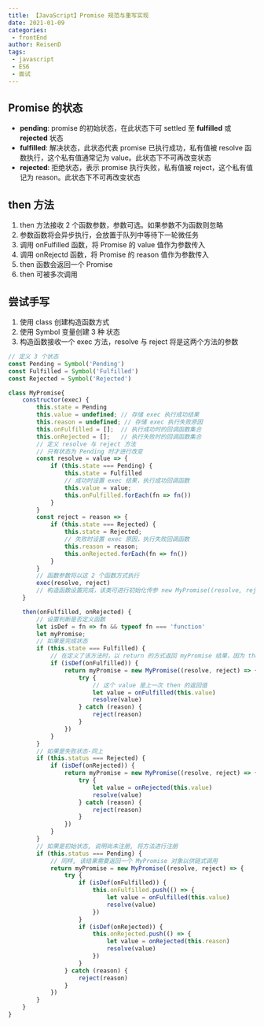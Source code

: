 ```yaml
---
title: 【JavaScript】Promise 规范与重写实现
date: 2021-01-09
categories:
 - frontEnd
author: ReisenD
tags:
 - javascript
 - ES6
 - 面试
---
```


## Promise 的状态
* **pending**: promise 的初始状态，在此状态下可 settled 至 **fulfilled** 或 **rejected** 状态
* **fulfilled**: 解决状态，此状态代表 promise 已执行成功，私有值被 resolve 函数执行，这个私有值通常记为 value。此状态下不可再改变状态
* **rejected**: 拒绝状态，表示 promise 执行失败，私有值被 reject，这个私有值记为 reason。此状态下不可再改变状态

## then 方法
1. then 方法接收 2 个函数参数，参数可选。如果参数不为函数则忽略  
2. 参数函数将会异步执行，会放置于队列中等待下一轮微任务  
3. 调用 onFulfilled 函数，将 Promise 的 value 值作为参数传入  
4. 调用 onRejectd 函数，将 Promise 的 reason 值作为参数传入  
5. then 函数会返回一个 Promise  
6. then 可被多次调用  

## 尝试手写
1. 使用 class 创建构造函数方式
2. 使用 Symbol 变量创建 3 种 状态
3. 构造函数接收一个 exec 方法，resolve 与 reject 将是这两个方法的参数
```js
// 定义 3 个状态
const Pending = Symbol('Pending')
const Fulfilled = Symbol('Fulfilled')
const Rejected = Symbol('Rejected')

class MyPromise{
    constructor(exec) {
        this.state = Pending
        this.value = undefined; // 存储 exec 执行成功结果
        this.reason = undefined; // 存储 exec 执行失败原因
        this.onFulfilled = [];  // 执行成功时的回调函数集合
        this.onRejected = [];   // 执行失败时的回调函数集合
        // 定义 resolve 与 reject 方法
        // 只有状态为 Pending 时才进行改变
        const resolve = value => {
            if (this.state === Pending) {
                this.state = Fulfilled
                // 成功时设置 exec 结果，执行成功回调函数
                this.value = value;
                this.onFulfilled.forEach(fn => fn())
            }
        }
        const reject = reason => {
            if (this.state === Rejected) {
                this.state = Rejected;
                // 失败时设置 exec 原因，执行失败回调函数
                this.reason = reason;
                this.onRejected.forEach(fn => fn())
            }
        }
        // 函数参数将以这 2 个函数方式执行
        exec(resolve, reject)
        // 构造函数设置完成，该类可进行初始化传参 new MyPromise((resolve, reject) => {})
    }

    then(onFulfilled, onRejected) {
        // 设置判断是否定义函数
        let isDef = fn => fn && typeof fn === 'function'
        let myPromise;
        // 如果是完成状态
        if (this.state === Fulfilled) {
            // 在定义了该方法时，以 return 的方式返回 myPromise 结果，因为 then 可以链式调用
            if (isDef(onFulfilled)) {
                return myPromise = new MyPromise((resolve, reject) => {
                    try {
                        // 这个 value 是上一次 then 的返回值
                        let value = onFulfilled(this.value)
                        resolve(value)
                    } catch (reason) {
                        reject(reason)
                    }
                })
            }
        }
        // 如果是失败状态-同上
        if (this.status === Rejected) {
            if (isDef(onRejected)) {
                return myPromise = new MyPromise((resolve, reject) => {
                    try {
                        let value = onRejected(this.value)
                        resolve(value)
                    } catch (reason) {
                        reject(reason)
                    }
                })
            }
        }
        // 如果是初始状态, 说明尚未注册, 将方法进行注册
        if (this.status === Pending) {
            // 同样, 该结果需要返回一个 MyPromise 对象以供链式调用
            return myPromise = new MyPromise((resolve, reject) => {
                try {
                    if (isDef(onFulfilled)) {
                        this.onFulfilled.push(() => {
                            let value = onFulfilled(this.value)
                            resolve(value)
                        })
                    }
                    if (isDef(onRejected)) {
                        this.onRejected.push(() => {
                            let value = onRejected(this.reason)
                            resolve(value)
                        })
                    }
                } catch (reason) {
                    reject(reason)
                }
            })
        }
    }
}
```